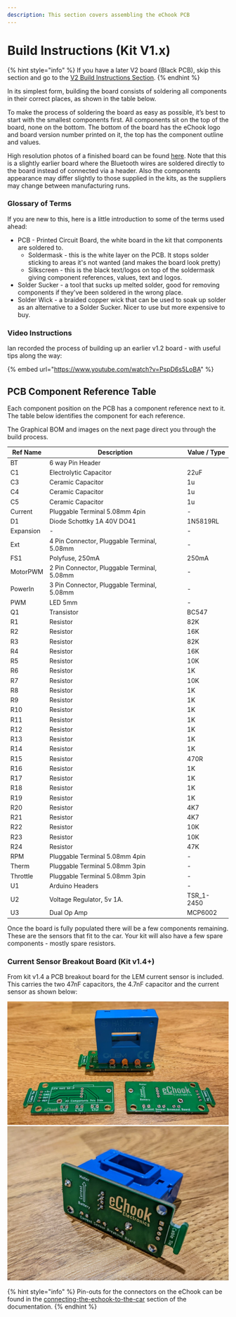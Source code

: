 ```yaml
---
description: This section covers assembling the eChook PCB
---
```


# Build Instructions (Kit V1.x)

{% hint style="info" %}
If you have a later V2 board (Black PCB), skip this section and go to the [V2 Build Instructions Section](../build-instructions-kit-v2+.md).
{% endhint %}



In its simplest form, building the board consists of soldering all components in their correct places, as shown in the table below.

To make the process of soldering the board as easy as possible, it’s best to start with the smallest components first. All components sit on the top of the board, none on the bottom. The bottom of the board has the eChook logo and board version number printed on it, the top has the component outline and values.

High resolution photos of a finished board can be found [here](https://goo.gl/photos/QLNfrek9v2v522xa9). Note that this is a slightly earlier board where the Bluetooth wires are soldered directly to the board instead of connected via a header. Also the components appearance may differ slightly to those supplied in the kits, as the suppliers may change between manufacturing runs.

### Glossary of Terms

If you are new to this, here is a little introduction to some of the terms used ahead:

* PCB - Printed Circuit Board, the white board in the kit that components are soldered to.
  * Soldermask - this is the white layer on the PCB. It stops solder sticking to areas it's not wanted (and makes the board look pretty)
  * Silkscreen - this is the black text/logos on top of the soldermask giving component references, values, text and logos.
* Solder Sucker - a tool that sucks up melted solder, good for removing components if they've been soldered in the wrong place.
* Solder Wick - a braided copper wick that can be used to soak up solder as an alternative to a Solder Sucker. Nicer to use but more expensive to buy.

### Video Instructions

Ian recorded the process of building up an earlier v1.2 board - with useful tips along the way:

{% embed url="https://www.youtube.com/watch?v=PspD6s5LoBA" %}

## &#x20;**PCB Component Reference Table**

Each component position on the PCB has a component reference next to it. The table below identifies the component for each reference.&#x20;

The Graphical BOM and images on the next page direct you through the build process.

| **Ref Name** | **Description**                             | **Value / Type** |
| ------------ | ------------------------------------------- | ---------------- |
| BT           | 6 way Pin Header                            |                  |
| C1           | Electrolytic Capacitor                      | 22uF             |
| C3           | Ceramic Capacitor                           | 1u               |
| C4           | Ceramic Capacitor                           | 1u               |
| C5           | Ceramic Capacitor                           | 1u               |
| Current      | Pluggable Terminal 5.08mm 4pin              | -                |
| D1           | Diode Schottky 1A 40V DO41                  | 1N5819RL         |
| Expansion    | -                                           | -                |
| Ext          | 4 Pin Connector, Pluggable Terminal, 5.08mm | -                |
| FS1          | Polyfuse, 250mA                             | 250mA            |
| MotorPWM     | 2 Pin Connector, Pluggable Terminal, 5.08mm | -                |
| PowerIn      | 3 Pin Connector, Pluggable Terminal, 5.08mm | -                |
| PWM          | LED 5mm                                     | -                |
| Q1           | Transistor                                  | BC547            |
| R1           | Resistor                                    | 82K              |
| R2           | Resistor                                    | 16K              |
| R3           | Resistor                                    | 82K              |
| R4           | Resistor                                    | 16K              |
| R5           | Resistor                                    | 10K              |
| R6           | Resistor                                    | 1K               |
| R7           | Resistor                                    | 10K              |
| R8           | Resistor                                    | 1K               |
| R9           | Resistor                                    | 1K               |
| R10          | Resistor                                    | 1K               |
| R11          | Resistor                                    | 1K               |
| R12          | Resistor                                    | 1K               |
| R13          | Resistor                                    | 1K               |
| R14          | Resistor                                    | 1K               |
| R15          | Resistor                                    | 470R             |
| R16          | Resistor                                    | 1K               |
| R17          | Resistor                                    | 1K               |
| R18          | Resistor                                    | 1K               |
| R19          | Resistor                                    | 1K               |
| R20          | Resistor                                    | 4K7              |
| R21          | Resistor                                    | 4K7              |
| R22          | Resistor                                    | 10K              |
| R23          | Resistor                                    | 10K              |
| R24          | Resistor                                    | 47K              |
| RPM          | Pluggable Terminal 5.08mm 4pin              | -                |
| Therm        | Pluggable Terminal 5.08mm 3pin              | -                |
| Throttle     | Pluggable Terminal 5.08mm 3pin              | -                |
| U1           | Arduino Headers                             | -                |
| U2           | Voltage Regulator, 5v 1A.                   | TSR\_1-2450      |
| U3           | Dual Op Amp                                 | MCP6002          |

Once the board is fully populated there will be a few components remaining. These are the sensors that fit to the car. Your kit will also have a few spare components - mostly spare resistors.

### Current Sensor Breakout Board (Kit v1.4+)

From kit v1.4 a PCB breakout board for the LEM current sensor is included. This carries the two 47nF capacitors, the 4.7nF capacitor and the current sensor as shown below:

![](<../.gitbook/assets/image (8).png>) ![](<../.gitbook/assets/image (14).png>)

{% hint style="info" %}
Pin-outs for the connectors on the eChook can be found in the [connecting-the-echook-to-the-car](../connecting-the-echook-to-the-car/ "mention") section of the documentation.
{% endhint %}

